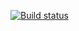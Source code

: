 [![Build status](https://ci.appveyor.com/api/projects/status/urf6nvuo9cefp3v8?svg=true)](https://ci.appveyor.com/project/SofiaKoVRN/auto-2-rest-1-2)